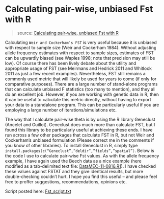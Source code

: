 # Calculating pair-wise, unbiased Fst with R

> source: [Calculating pair-wise, unbiased Fst with R](http://www.molecularecologist.com/2012/05/calculating-pair-wise-unbiased-fst-with-r/)

Calculating ``Weir and Cockerham’s FST`` is very useful because it is unbiased with respect to sample size (Weir and Cockerham 1984).  Without adjusting allele frequency estimates with respect to sample sizes, estimates of FST can be upwardly biased (see Waples 1998; note that precision may still be low).  Of course there has been lively debate about the utility and appropriate usage of FST (see Meirmans and Hedrick 2011 and Whitlock 2011 as just a few recent examples).  Nevertheless, FST still remains a commonly used metric that will likely be used for years to come (if only for comparative purposes).  There are a large number of stand-alone programs that can calculate unbiased F statistics (too many to mention), and they all do an excellent job.  However, if you are working with genetic data in R, then it can be useful to calculate this metric directly, without having to export your data to a standalone program.  This can be particularly useful if you are employing a large number of iterations/simulations etc.

The way that I calculate pair-wise theta is by using the R library Geneclust (Ancelet and Guillot).  Geneclust does much more than calculate FST, but I found this library to be particularly useful at achieving these ends.  I have run across a few other packages that calculate FST in R, but not Weir and Cockerham’s unbiased formulation (Please correct me in the comments if you know of other libraries).  To install Geneclust in R, simply type ``install.packages(c(“Geneclust”,”deldir”,”fields”,”spatial”)``.  Below is the code I use to calculate pair-wise Fst values.  As with the allele frequency example, I have again used the Beech data as a nice example (here modified as a tab-delimited text file: [DataMEC-11-0816.R1](DataMEC-11-0816.R1.txt)).   I have checked these values against FSTAT and they give identical results, but more double-checking couldn’t hurt.   I hope you find this useful – and please feel free to proffer suggestions, recommendations, opinions etc.

Script posted here:  [Fst_script.txt](./Pairwise-WeirCockerhams-FST.R)
